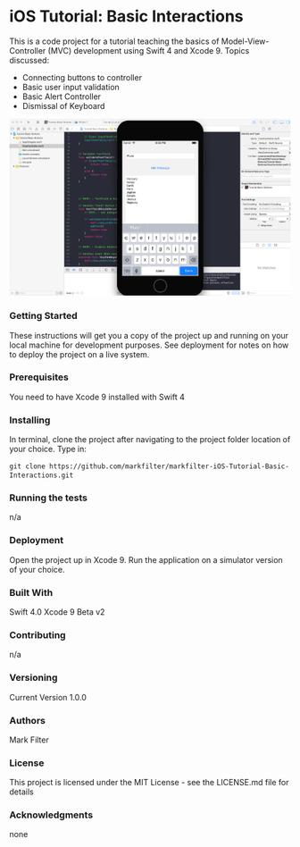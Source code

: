 # iOS Tutorial: Basic Interactions

This is a code project for a tutorial teaching the basics of Model-View-Controller (MVC) development using Swift 4 and Xcode 9. Topics discussed:
* Connecting buttons to controller
* Basic user input validation
* Basic Alert Controller
* Dismissal of Keyboard


![Project Screenshot](https://github.com/markfilter/markfilter-iOS-Tutorial-Basic-Interactions/blob/master/Project-Screenshot.png)


### Getting Started

These instructions will get you a copy of the project up and running on your local machine for development purposes. See deployment for notes on how to deploy the project on a live system.

### Prerequisites

You need to have Xcode 9 installed with Swift 4

### Installing

In terminal, clone the project after navigating to the project folder location of your choice.  Type in:
```
git clone https://github.com/markfilter/markfilter-iOS-Tutorial-Basic-Interactions.git
```

### Running the tests

n/a

### Deployment

Open the project up in Xcode 9.  Run the application on a simulator version of your choice.

### Built With

Swift 4.0
Xcode 9 Beta v2

### Contributing

n/a

### Versioning

Current Version 1.0.0

### Authors

Mark Filter

### License

This project is licensed under the MIT License - see the LICENSE.md file for details

### Acknowledgments

none

